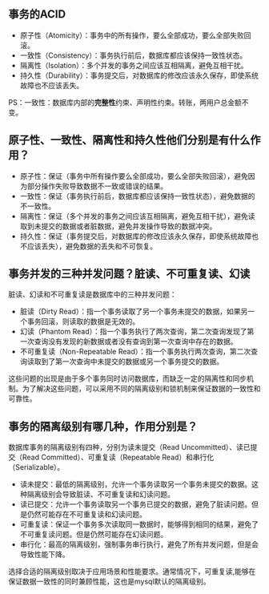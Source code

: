 ## 事务的ACID

- 原子性（Atomicity）：事务中的所有操作，要么全部成功，要么全部失败回滚。
- 一致性（Consistency）：事务执行前后，数据库都应该保持一致性状态。
- 隔离性（Isolation）：多个并发的事务之间应该互相隔离，避免互相干扰。
- 持久性（Durability）：事务提交后，对数据库的修改应该永久保存，即使系统故障也不应该丢失。

PS：一致性：数据库内部的**完整性**约束、声明性约束。转账，两用户总金额不变。

## 原子性、一致性、隔离性和持久性他们分别是有什么作用？

- 原子性：保证（事务中所有操作要么全部成功，要么全部失败回滚），避免因为部分操作失败导致数据不一致或错误的结果。
- 一致性：保证（事务执行前后，数据库都应该保持一致性状态），避免数据的不一致性。
- 隔离性：保证（多个并发的事务之间应该互相隔离，避免互相干扰），避免读取到未提交的数据或者脏数据，避免并发操作导致的数据冲突。
- 持久性：保证（事务提交后，对数据库的修改应该永久保存，即使系统故障也不应该丢失），避免数据的丢失和不可恢复。

## 事务并发的三种并发问题？脏读、不可重复读、幻读

脏读、幻读和不可重复读是数据库中的三种并发问题：

-   脏读（Dirty Read）：指一个事务读取了另一个事务未提交的数据，如果另一个事务回滚，则读取的数据是无效的。
-   幻读（Phantom Read）：指一个事务执行了两次查询，第二次查询发现了第一次查询没有发现的新数据或者没有查询到第一次查询中存在的数据。
-   不可重复读（Non-Repeatable Read）：指一个事务执行两次查询，第二次查询读取到了第一次查询中未提交的数据或另一个事务提交的数据。

这些问题的出现是由于多个事务同时访问数据库，而缺乏一定的隔离性和同步机制。为了解决这些问题，可以采用不同的隔离级别和锁机制来保证数据的一致性和可靠性。

## 事务的隔离级别有哪几种，作用分别是？

数据库事务的隔离级别有四种，分别为读未提交（Read Uncommitted）、读已提交（Read Committed）、可重复读（Repeatable Read）和串行化（Serializable）。

-   读未提交：最低的隔离级别，允许一个事务读取另一个事务未提交的数据。这种隔离级别会导致脏读、不可重复读和幻读问题。
-   读已提交：允许一个事务读取另一个事务已提交的数据，避免了脏读问题。但是仍然可能存在不可重复读和幻读问题。
-   可重复读：保证一个事务多次读取同一数据时，能够得到相同的结果，避免了不可重复读问题。但是仍然可能存在幻读问题。
-   串行化：最高的隔离级别，强制事务串行执行，避免了所有并发问题，但是会导致性能下降。

选择合适的隔离级别取决于应用场景和性能要求。通常情况下，可重复读,能够在保证数据一致性的同时兼顾性能，这也是mysql默认的隔离级别。